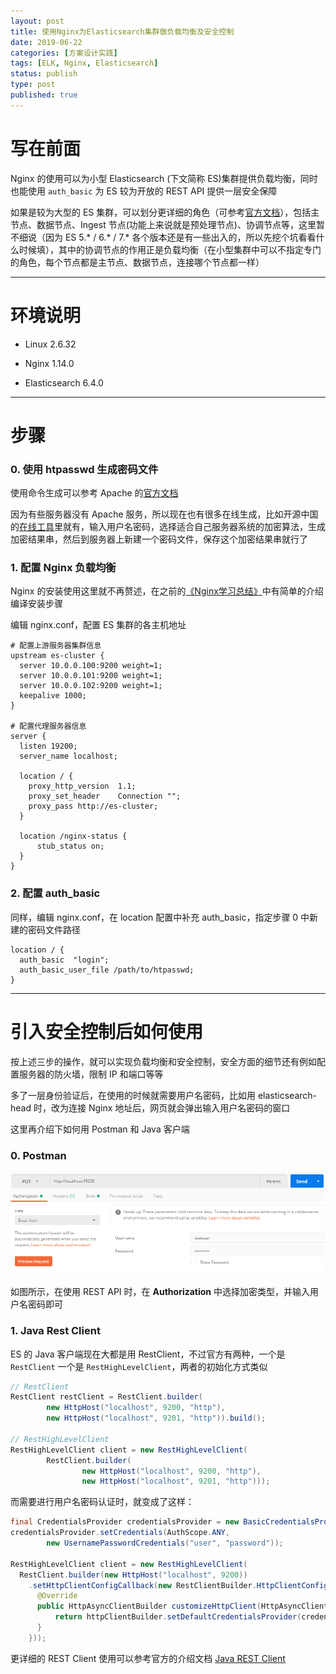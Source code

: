```yaml
---
layout: post
title: 使用Nginx为Elasticsearch集群做负载均衡及安全控制
date: 2019-06-22
categories: [方案设计实践]
tags: [ELK, Nginx, Elasticsearch]
status: publish
type: post
published: true
---
```


# 写在前面

Nginx 的使用可以为小型 Elasticsearch (下文简称 ES)集群提供负载均衡，同时也能使用 `auth_basic` 为 ES 较为开放的 REST API 提供一层安全保障

如果是较为大型的 ES 集群，可以划分更详细的角色（可参考[官方文档](https://www.elastic.co/guide/en/elasticsearch/reference/current/modules-node.html)），包括主节点、数据节点、Ingest 节点(功能上来说就是预处理节点)、协调节点等，这里暂不细说（因为 ES 5.* / 6.* / 7.* 各个版本还是有一些出入的，所以先挖个坑看看什么时候填），其中的协调节点的作用正是负载均衡（在小型集群中可以不指定专门的角色，每个节点都是主节点、数据节点，连接哪个节点都一样）

---

# 环境说明

* Linux 2.6.32

* Nginx 1.14.0

* Elasticsearch 6.4.0

---

# 步骤

### 0. 使用 htpasswd 生成密码文件

使用命令生成可以参考 Apache 的[官方文档](https://httpd.apache.org/docs/current/programs/htpasswd.html)

因为有些服务器没有 Apache 服务，所以现在也有很多在线生成，比如开源中国的[在线工具](https://tool.oschina.net/htpasswd)里就有，输入用户名密码，选择适合自己服务器系统的加密算法，生成加密结果串，然后到服务器上新建一个密码文件，保存这个加密结果串就行了

### 1. 配置 Nginx 负载均衡

Nginx 的安装使用这里就不再赘述，在之前的[《Nginx学习总结》](https://priesttomb.github.io/web%E6%9C%8D%E5%8A%A1%E5%99%A8/2018/11/12/Nginx%E5%AD%A6%E4%B9%A0%E6%80%BB%E7%BB%93/)中有简单的介绍编译安装步骤

编辑 nginx.conf，配置 ES 集群的各主机地址

```
# 配置上游服务器集群信息
upstream es-cluster {
  server 10.0.0.100:9200 weight=1;
  server 10.0.0.101:9200 weight=1;
  server 10.0.0.102:9200 weight=1;
  keepalive 1000;
}

# 配置代理服务器信息
server {
  listen 19200;
  server_name localhost;

  location / {
    proxy_http_version  1.1;
    proxy_set_header    Connection "";
    proxy_pass http://es-cluster;
  }

  location /nginx-status {
      stub_status on;
  }
}
```

### 2. 配置 auth_basic

同样，编辑 nginx.conf，在 location 配置中补充 auth_basic，指定步骤 0 中新建的密码文件路径

```
location / {
  auth_basic  "login";
  auth_basic_user_file /path/to/htpasswd;
}
```

---

# 引入安全控制后如何使用

按上述三步的操作，就可以实现负载均衡和安全控制，安全方面的细节还有例如配置服务器的防火墙，限制 IP 和端口等等

多了一层身份验证后，在使用的时候就需要用户名密码，比如用 elasticsearch-head 时，改为连接 Nginx 地址后，网页就会弹出输入用户名密码的窗口

这里再介绍下如何用 Postman 和 Java 客户端

### 0. Postman

![Postman使用认证.png](/images/blog_img/20190622/Postman使用认证.png)

如图所示，在使用 REST API 时，在 **Authorization** 中选择加密类型，并输入用户名密码即可

### 1. Java Rest Client

ES 的 Java 客户端现在大都是用 RestClient，不过官方有两种，一个是 `RestClient` 一个是 `RestHighLevelClient`，两者的初始化方式类似

```java
// RestClient
RestClient restClient = RestClient.builder(
        new HttpHost("localhost", 9200, "http"),
        new HttpHost("localhost", 9201, "http")).build();

// RestHighLevelClient
RestHighLevelClient client = new RestHighLevelClient(
        RestClient.builder(
                new HttpHost("localhost", 9200, "http"),
                new HttpHost("localhost", 9201, "http")));
```

而需要进行用户名密码认证时，就变成了这样：

```java
final CredentialsProvider credentialsProvider = new BasicCredentialsProvider();
credentialsProvider.setCredentials(AuthScope.ANY,
        new UsernamePasswordCredentials("user", "password"));

RestHighLevelClient client = new RestHighLevelClient(
  RestClient.builder(new HttpHost("localhost", 9200))
    .setHttpClientConfigCallback(new RestClientBuilder.HttpClientConfigCallback() {
      @Override
      public HttpAsyncClientBuilder customizeHttpClient(HttpAsyncClientBuilder httpClientBuilder) {
          return httpClientBuilder.setDefaultCredentialsProvider(credentialsProvider);
      }
    }));
```

更详细的 REST Client 使用可以参考官方的介绍文档 [Java REST Client](https://www.elastic.co/guide/en/elasticsearch/client/java-rest/6.4/index.html)
